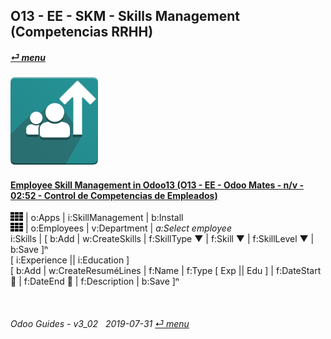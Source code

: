 ## O13 - EE - SKM - Skills Management (Competencias RRHH)
#### [_&#x23CE; menu_](/en-us/o13/ee/en-us-o13-ee-guides_menu.md)  
### ![skm](/doc/img/hr_skills.png)

#### [Employee Skill Management in Odoo13 (O13 - EE - Odoo Mates - n/v - 02:52 - Control de Competencias de Empleados)](https://youtube.com/embed/E09XNr7hhYE?autoplay=1&start=0&end=0&rel=0)  
![apps](/doc/img/apps.png) | o:Apps | i:SkillManagement | b:Install  
![apps](/doc/img/apps.png) | o:Employees | v:Department | _a:Select employee_  
i:Skills | \[ b:Add | w:CreateSkills | f:SkillType &#x25BC; | f:Skill &#x25BC; | f:SkillLevel &#x25BC; | b:Save \]&#x207F;  
\[ i:Experience || i:Education \]  
\[ b:Add | w:CreateResuméLines | f:Name | f:Type \[ Exp || Edu \] | f:DateStart &#x1F4C5; | f:DateEnd &#x1F4C5; | f:Description | b:Save \]&#x207F;  

<br>

###### Odoo Guides - v3_02 &nbsp; 2019-07-31  [_&#x23CE; menu_](/en-us/o13/ee/en-us-o13-ee-guides_menu.md)  
